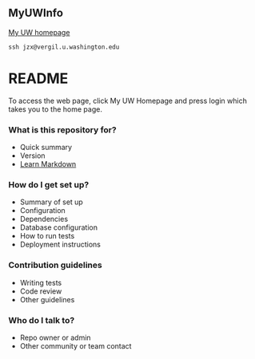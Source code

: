 ## MyUWInfo
[My UW homepage](http://students.washington.edu/jzx/)

```
ssh jzx@vergil.u.washington.edu 
```

# README #

To access the web page, click My UW Homepage and press login which takes you to the home page.

### What is this repository for? ###

* Quick summary
* Version
* [Learn Markdown](https://bitbucket.org/tutorials/markdowndemo)

### How do I get set up? ###

* Summary of set up
* Configuration
* Dependencies
* Database configuration
* How to run tests
* Deployment instructions

### Contribution guidelines ###

* Writing tests
* Code review
* Other guidelines

### Who do I talk to? ###

* Repo owner or admin
* Other community or team contact
